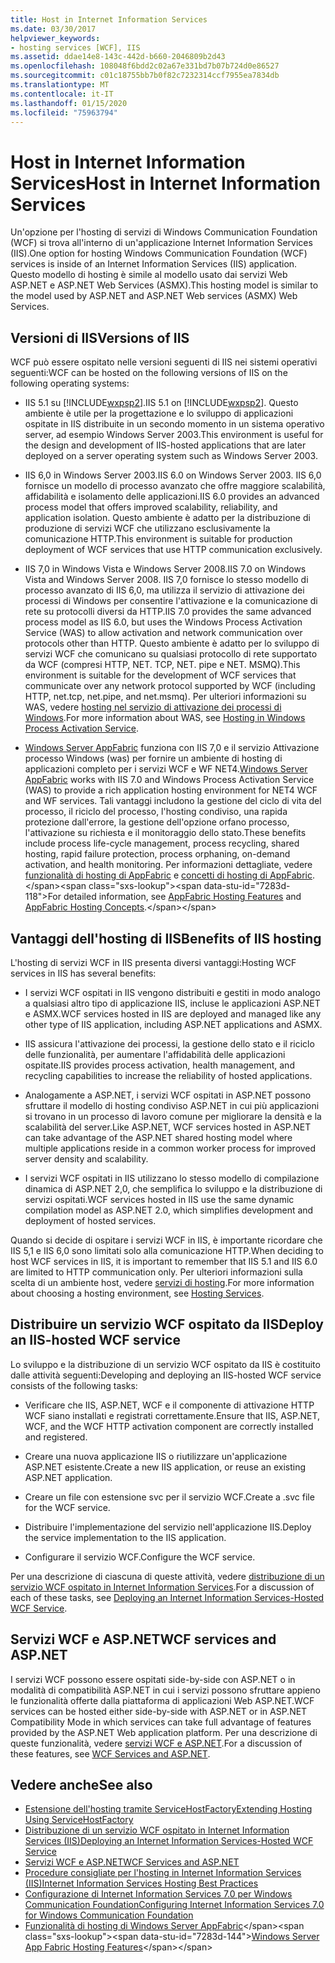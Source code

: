 ```yaml
---
title: Host in Internet Information Services
ms.date: 03/30/2017
helpviewer_keywords:
- hosting services [WCF], IIS
ms.assetid: ddae14e8-143c-442d-b660-2046809b2d43
ms.openlocfilehash: 108048f6bdd2c02a67e331bd7b07b724d0e86527
ms.sourcegitcommit: c01c18755bb7b0f82c7232314ccf7955ea7834db
ms.translationtype: MT
ms.contentlocale: it-IT
ms.lasthandoff: 01/15/2020
ms.locfileid: "75963794"
---
```

# <a name="host-in-internet-information-services"></a><span data-ttu-id="7283d-102">Host in Internet Information Services</span><span class="sxs-lookup"><span data-stu-id="7283d-102">Host in Internet Information Services</span></span>

<span data-ttu-id="7283d-103">Un'opzione per l'hosting di servizi di Windows Communication Foundation (WCF) si trova all'interno di un'applicazione Internet Information Services (IIS).</span><span class="sxs-lookup"><span data-stu-id="7283d-103">One option for hosting Windows Communication Foundation (WCF) services is inside of an Internet Information Services (IIS) application.</span></span> <span data-ttu-id="7283d-104">Questo modello di hosting è simile al modello usato dai servizi Web ASP.NET e ASP.NET Web Services (ASMX).</span><span class="sxs-lookup"><span data-stu-id="7283d-104">This hosting model is similar to the model used by ASP.NET and ASP.NET Web services (ASMX) Web Services.</span></span>

## <a name="versions-of-iis"></a><span data-ttu-id="7283d-105">Versioni di IIS</span><span class="sxs-lookup"><span data-stu-id="7283d-105">Versions of IIS</span></span>

<span data-ttu-id="7283d-106">WCF può essere ospitato nelle versioni seguenti di IIS nei sistemi operativi seguenti:</span><span class="sxs-lookup"><span data-stu-id="7283d-106">WCF can be hosted on the following versions of IIS on the following operating systems:</span></span>

- <span data-ttu-id="7283d-107">IIS 5.1 su [!INCLUDE[wxpsp2](../../../../includes/wxpsp2-md.md)].</span><span class="sxs-lookup"><span data-stu-id="7283d-107">IIS 5.1 on [!INCLUDE[wxpsp2](../../../../includes/wxpsp2-md.md)].</span></span> <span data-ttu-id="7283d-108">Questo ambiente è utile per la progettazione e lo sviluppo di applicazioni ospitate in IIS distribuite in un secondo momento in un sistema operativo server, ad esempio Windows Server 2003.</span><span class="sxs-lookup"><span data-stu-id="7283d-108">This environment is useful for the design and development of IIS-hosted applications that are later deployed on a server operating system such as Windows Server 2003.</span></span>

- <span data-ttu-id="7283d-109">IIS 6,0 in Windows Server 2003.</span><span class="sxs-lookup"><span data-stu-id="7283d-109">IIS 6.0 on Windows Server 2003.</span></span> <span data-ttu-id="7283d-110">IIS 6,0 fornisce un modello di processo avanzato che offre maggiore scalabilità, affidabilità e isolamento delle applicazioni.</span><span class="sxs-lookup"><span data-stu-id="7283d-110">IIS 6.0 provides an advanced process model that offers improved scalability, reliability, and application isolation.</span></span> <span data-ttu-id="7283d-111">Questo ambiente è adatto per la distribuzione di produzione di servizi WCF che utilizzano esclusivamente la comunicazione HTTP.</span><span class="sxs-lookup"><span data-stu-id="7283d-111">This environment is suitable for production deployment of WCF services that use HTTP communication exclusively.</span></span>

- <span data-ttu-id="7283d-112">IIS 7,0 in Windows Vista e Windows Server 2008.</span><span class="sxs-lookup"><span data-stu-id="7283d-112">IIS 7.0 on Windows Vista and Windows Server 2008.</span></span> <span data-ttu-id="7283d-113">IIS 7,0 fornisce lo stesso modello di processo avanzato di IIS 6,0, ma utilizza il servizio di attivazione dei processi di Windows per consentire l'attivazione e la comunicazione di rete su protocolli diversi da HTTP.</span><span class="sxs-lookup"><span data-stu-id="7283d-113">IIS 7.0 provides the same advanced process model as IIS 6.0, but uses the Windows Process Activation Service (WAS) to allow activation and network communication over protocols other than HTTP.</span></span> <span data-ttu-id="7283d-114">Questo ambiente è adatto per lo sviluppo di servizi WCF che comunicano su qualsiasi protocollo di rete supportato da WCF (compresi HTTP, NET. TCP, NET. pipe e NET. MSMQ).</span><span class="sxs-lookup"><span data-stu-id="7283d-114">This environment is suitable for the development of WCF services that communicate over any network protocol supported by WCF (including HTTP, net.tcp, net.pipe, and net.msmq).</span></span> <span data-ttu-id="7283d-115">Per ulteriori informazioni su WAS, vedere [hosting nel servizio di attivazione dei processi di Windows](../../../../docs/framework/wcf/feature-details/hosting-in-windows-process-activation-service.md).</span><span class="sxs-lookup"><span data-stu-id="7283d-115">For more information about WAS, see [Hosting in Windows Process Activation Service](../../../../docs/framework/wcf/feature-details/hosting-in-windows-process-activation-service.md).</span></span>

- <span data-ttu-id="7283d-116">[Windows Server AppFabric](https://docs.microsoft.com/previous-versions/appfabric/ff384253(v=azure.10)) funziona con IIS 7,0 e il servizio Attivazione processo Windows (was) per fornire un ambiente di hosting di applicazioni completo per i servizi WCF e WF NET4.</span><span class="sxs-lookup"><span data-stu-id="7283d-116">[Windows Server AppFabric](https://docs.microsoft.com/previous-versions/appfabric/ff384253(v=azure.10)) works with IIS 7.0 and Windows Process Activation Service (WAS) to provide a rich application hosting environment for NET4 WCF and WF services.</span></span> <span data-ttu-id="7283d-117">Tali vantaggi includono la gestione del ciclo di vita del processo, il riciclo del processo, l'hosting condiviso, una rapida protezione dall'errore, la gestione dell'opzione orfano processo, l'attivazione su richiesta e il monitoraggio dello stato.</span><span class="sxs-lookup"><span data-stu-id="7283d-117">These benefits include process life-cycle management, process recycling, shared hosting, rapid failure protection, process orphaning, on-demand activation, and health monitoring.</span></span> <span data-ttu-id="7283d-118">Per informazioni dettagliate, vedere [funzionalità di hosting di AppFabric](https://docs.microsoft.com/previous-versions/appfabric/ee677189(v=azure.10)) e [concetti di hosting di AppFabric](https://docs.microsoft.com/previous-versions/appfabric/ee677371(v=azure.10)).</span><span class="sxs-lookup"><span data-stu-id="7283d-118">For detailed information, see [AppFabric Hosting Features](https://docs.microsoft.com/previous-versions/appfabric/ee677189(v=azure.10)) and [AppFabric Hosting Concepts](https://docs.microsoft.com/previous-versions/appfabric/ee677371(v=azure.10)).</span></span>

## <a name="benefits-of-iis-hosting"></a><span data-ttu-id="7283d-119">Vantaggi dell'hosting di IIS</span><span class="sxs-lookup"><span data-stu-id="7283d-119">Benefits of IIS hosting</span></span>

<span data-ttu-id="7283d-120">L'hosting di servizi WCF in IIS presenta diversi vantaggi:</span><span class="sxs-lookup"><span data-stu-id="7283d-120">Hosting WCF services in IIS has several benefits:</span></span>

- <span data-ttu-id="7283d-121">I servizi WCF ospitati in IIS vengono distribuiti e gestiti in modo analogo a qualsiasi altro tipo di applicazione IIS, incluse le applicazioni ASP.NET e ASMX.</span><span class="sxs-lookup"><span data-stu-id="7283d-121">WCF services hosted in IIS are deployed and managed like any other type of IIS application, including ASP.NET applications and ASMX.</span></span>

- <span data-ttu-id="7283d-122">IIS assicura l'attivazione dei processi, la gestione dello stato e il riciclo delle funzionalità, per aumentare l'affidabilità delle applicazioni ospitate.</span><span class="sxs-lookup"><span data-stu-id="7283d-122">IIS provides process activation, health management, and recycling capabilities to increase the reliability of hosted applications.</span></span>

- <span data-ttu-id="7283d-123">Analogamente a ASP.NET, i servizi WCF ospitati in ASP.NET possono sfruttare il modello di hosting condiviso ASP.NET in cui più applicazioni si trovano in un processo di lavoro comune per migliorare la densità e la scalabilità del server.</span><span class="sxs-lookup"><span data-stu-id="7283d-123">Like ASP.NET, WCF services hosted in ASP.NET can take advantage of the ASP.NET shared hosting model where multiple applications reside in a common worker process for improved server density and scalability.</span></span>

- <span data-ttu-id="7283d-124">I servizi WCF ospitati in IIS utilizzano lo stesso modello di compilazione dinamica di ASP.NET 2,0, che semplifica lo sviluppo e la distribuzione di servizi ospitati.</span><span class="sxs-lookup"><span data-stu-id="7283d-124">WCF services hosted in IIS use the same dynamic compilation model as ASP.NET 2.0, which simplifies development and deployment of hosted services.</span></span>

<span data-ttu-id="7283d-125">Quando si decide di ospitare i servizi WCF in IIS, è importante ricordare che IIS 5,1 e IIS 6,0 sono limitati solo alla comunicazione HTTP.</span><span class="sxs-lookup"><span data-stu-id="7283d-125">When deciding to host WCF services in IIS, it is important to remember that IIS 5.1 and IIS 6.0 are limited to HTTP communication only.</span></span> <span data-ttu-id="7283d-126">Per ulteriori informazioni sulla scelta di un ambiente host, vedere [servizi di hosting](../../../../docs/framework/wcf/hosting-services.md).</span><span class="sxs-lookup"><span data-stu-id="7283d-126">For more information about choosing a hosting environment, see [Hosting Services](../../../../docs/framework/wcf/hosting-services.md).</span></span>

## <a name="deploy-an-iis-hosted-wcf-service"></a><span data-ttu-id="7283d-127">Distribuire un servizio WCF ospitato da IIS</span><span class="sxs-lookup"><span data-stu-id="7283d-127">Deploy an IIS-hosted WCF service</span></span>

<span data-ttu-id="7283d-128">Lo sviluppo e la distribuzione di un servizio WCF ospitato da IIS è costituito dalle attività seguenti:</span><span class="sxs-lookup"><span data-stu-id="7283d-128">Developing and deploying an IIS-hosted WCF service consists of the following tasks:</span></span>

- <span data-ttu-id="7283d-129">Verificare che IIS, ASP.NET, WCF e il componente di attivazione HTTP WCF siano installati e registrati correttamente.</span><span class="sxs-lookup"><span data-stu-id="7283d-129">Ensure that IIS, ASP.NET, WCF, and the WCF HTTP activation component are correctly installed and registered.</span></span>

- <span data-ttu-id="7283d-130">Creare una nuova applicazione IIS o riutilizzare un'applicazione ASP.NET esistente.</span><span class="sxs-lookup"><span data-stu-id="7283d-130">Create a new IIS application, or reuse an existing ASP.NET application.</span></span>

- <span data-ttu-id="7283d-131">Creare un file con estensione svc per il servizio WCF.</span><span class="sxs-lookup"><span data-stu-id="7283d-131">Create a .svc file for the WCF service.</span></span>

- <span data-ttu-id="7283d-132">Distribuire l'implementazione del servizio nell'applicazione IIS.</span><span class="sxs-lookup"><span data-stu-id="7283d-132">Deploy the service implementation to the IIS application.</span></span>

- <span data-ttu-id="7283d-133">Configurare il servizio WCF.</span><span class="sxs-lookup"><span data-stu-id="7283d-133">Configure the WCF service.</span></span>

<span data-ttu-id="7283d-134">Per una descrizione di ciascuna di queste attività, vedere [distribuzione di un servizio WCF ospitato in Internet Information Services](../../../../docs/framework/wcf/feature-details/deploying-an-internet-information-services-hosted-wcf-service.md).</span><span class="sxs-lookup"><span data-stu-id="7283d-134">For a discussion of each of these tasks, see [Deploying an Internet Information Services-Hosted WCF Service](../../../../docs/framework/wcf/feature-details/deploying-an-internet-information-services-hosted-wcf-service.md).</span></span>

## <a name="wcf-services-and-aspnet"></a><span data-ttu-id="7283d-135">Servizi WCF e ASP.NET</span><span class="sxs-lookup"><span data-stu-id="7283d-135">WCF services and ASP.NET</span></span>

<span data-ttu-id="7283d-136">I servizi WCF possono essere ospitati side-by-side con ASP.NET o in modalità di compatibilità ASP.NET in cui i servizi possono sfruttare appieno le funzionalità offerte dalla piattaforma di applicazioni Web ASP.NET.</span><span class="sxs-lookup"><span data-stu-id="7283d-136">WCF services can be hosted either side-by-side with ASP.NET or in ASP.NET Compatibility Mode in which services can take full advantage of features provided by the ASP.NET Web application platform.</span></span> <span data-ttu-id="7283d-137">Per una descrizione di queste funzionalità, vedere [servizi WCF e ASP.NET](../../../../docs/framework/wcf/feature-details/wcf-services-and-aspnet.md).</span><span class="sxs-lookup"><span data-stu-id="7283d-137">For a discussion of these features, see [WCF Services and ASP.NET](../../../../docs/framework/wcf/feature-details/wcf-services-and-aspnet.md).</span></span>

## <a name="see-also"></a><span data-ttu-id="7283d-138">Vedere anche</span><span class="sxs-lookup"><span data-stu-id="7283d-138">See also</span></span>

- [<span data-ttu-id="7283d-139">Estensione dell'hosting tramite ServiceHostFactory</span><span class="sxs-lookup"><span data-stu-id="7283d-139">Extending Hosting Using ServiceHostFactory</span></span>](../../../../docs/framework/wcf/extending/extending-hosting-using-servicehostfactory.md)
- [<span data-ttu-id="7283d-140">Distribuzione di un servizio WCF ospitato in Internet Information Services (IIS)</span><span class="sxs-lookup"><span data-stu-id="7283d-140">Deploying an Internet Information Services-Hosted WCF Service</span></span>](../../../../docs/framework/wcf/feature-details/deploying-an-internet-information-services-hosted-wcf-service.md)
- [<span data-ttu-id="7283d-141">Servizi WCF e ASP.NET</span><span class="sxs-lookup"><span data-stu-id="7283d-141">WCF Services and ASP.NET</span></span>](../../../../docs/framework/wcf/feature-details/wcf-services-and-aspnet.md)
- [<span data-ttu-id="7283d-142">Procedure consigliate per l'hosting in Internet Information Services (IIS)</span><span class="sxs-lookup"><span data-stu-id="7283d-142">Internet Information Services Hosting Best Practices</span></span>](../../../../docs/framework/wcf/feature-details/internet-information-services-hosting-best-practices.md)
- [<span data-ttu-id="7283d-143">Configurazione di Internet Information Services 7.0 per Windows Communication Foundation</span><span class="sxs-lookup"><span data-stu-id="7283d-143">Configuring Internet Information Services 7.0 for Windows Communication Foundation</span></span>](../../../../docs/framework/wcf/feature-details/configuring-iis-for-wcf.md)
- <span data-ttu-id="7283d-144">[Funzionalità di hosting di Windows Server AppFabric](https://docs.microsoft.com/previous-versions/appfabric/ee677189(v=azure.10))</span><span class="sxs-lookup"><span data-stu-id="7283d-144">[Windows Server App Fabric Hosting Features](https://docs.microsoft.com/previous-versions/appfabric/ee677189(v=azure.10))</span></span>
